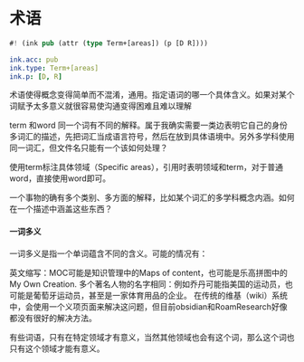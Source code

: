 # 术语

```rs
#! (ink pub (attr (type Term+[areas]) (p [D R])))
```

```yaml
ink.acc: pub
ink.type: Term+[areas]
ink.p: [D, R]
```

术语使得概念变得简单而不混淆，通用。指定语词的哪一个具体含义。如果对某个词赋予太多意义就很容易使沟通变得困难且难以理解

term 和word 同一个词有不同的解释。属于我确实需要一类边表明它自己的身份多词汇的描述，先把词汇当成语言符号，然后在放到具体语境中。另外多学科使用同一词汇，但文件名只能有一个该如何处理？

使用term标注具体领域（Specific areas），引用时表明领域和term，对于普通word，直接使用word即可。

一个事物的确有多个类别、多方面的解释，比如某个词汇的多学科概念内涵。如何在一个描述中涵盖这些东西？

#### 一词多义

一词多义是指一个单词蕴含不同的含义。可能的情况有：

英文缩写：MOC可能是知识管理中的Maps of content，也可能是乐高拼图中的My Own Creation.
多个著名人物的名字相同：例如乔丹可能指美国的运动员，也可能是葡萄牙运动员，甚至是一家体育用品的企业。
在传统的维基（wiki）系统中，会使用一个义项页面来解决这问题，但目前obsidian和RoamResearch好像都没有很好的解决方法。


有些词语，只有在特定领域才有意义，当然其他领域也会有这个词，那么这个词也只有这个领域才能有意义。